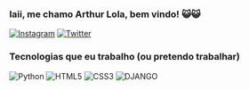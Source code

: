### Iaii, me chamo Arthur Lola, bem vindo! 😺😺
[![Instagram](https://img.shields.io/badge/Instagram-E4405F?style=for-the-badge&logo=instagram&logoColor=white)](https://www.instagram.com/artthurolivera/)
[![Twitter](https://img.shields.io/badge/Twitter-1DA1F2?style=for-the-badge&logo=twitter&logoColor=white)](https://twitter.com/whindarthur)

### Tecnologias que eu trabalho (ou pretendo trabalhar)
![Python](https://img.shields.io/badge/Python-3776AB?style=for-the-badge&logo=python&logoColor=white)
![HTML5](https://img.shields.io/badge/HTML5-E34F26?style=for-the-badge&logo=html5&logoColor=white)
![CSS3](https://img.shields.io/badge/CSS3-1572B6?style=for-the-badge&logo=css3&logoColor=white)
![DJANGO](https://img.shields.io/badge/Django-092E20?style=for-the-badge&logo=django&logoColor=white)






